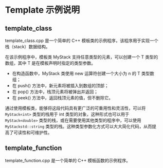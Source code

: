 # Template 示例说明

## template_class

template_class.cpp 是一个简单的 C++ 模板类的示例程序，该程序用于实现一个栈（stack）数据结构。

在该示例程序中，模板类 MyStack 支持任意类型的元素，可以创建一个 T 类型的数组，其中 T 是在模板声明时指定的类型参数。

- 在构造函数中，MyStack 类使用 new 运算符创建一个大小为 n 的 T 类型数组；
- 在 push() 方法中，新元素将被插入到数组的顶部；
- 在 pop() 方法中，栈顶元素将被弹出并返回；
- 在 peek() 方法中，返回栈顶元素的值，但不删除它。

通过使用模板类，能够将这段代码具有更广泛的可重用性和灵活性，可以将 `MyStack<int>` 类型的栈用于 int 类型的对象，这种形式也可以用于 `MyStack<double>` 类型的栈，或在需要使用其他类型的程序中，可以使用 `MyStackstd::string` 类型的栈。这种类型参数化方式可以大大简化代码，从而提高了可读性和可维护性。

## template_function

template_function.cpp 是一个简单的 C++ 模板函数的示例程序。
